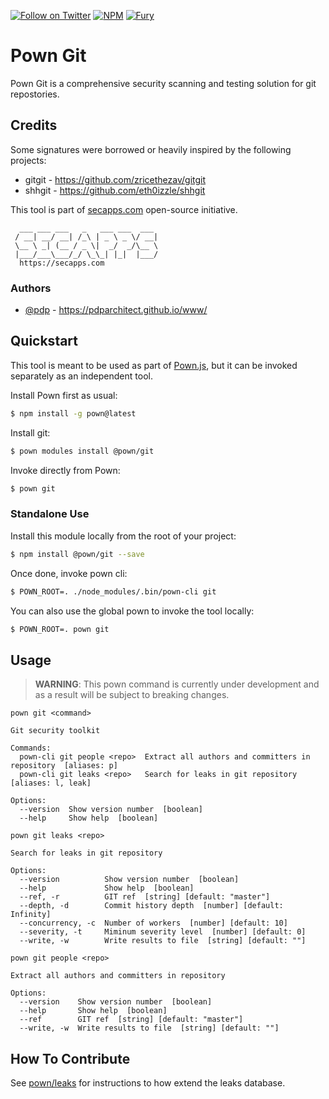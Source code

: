 [![Follow on Twitter](https://img.shields.io/twitter/follow/pownjs.svg?logo=twitter)](https://twitter.com/pownjs)
[![NPM](https://img.shields.io/npm/v/@pown/git.svg)](https://www.npmjs.com/package/@pown/git)
[![Fury](https://img.shields.io/badge/version-2x%20Fury-red.svg)](https://github.com/pownjs/lobby)

# Pown Git

Pown Git is a comprehensive security scanning and testing solution for git repostories.

## Credits

Some signatures were borrowed or heavily inspired by the following projects:

* gitgit - https://github.com/zricethezav/gitgit
* shhgit - https://github.com/eth0izzle/shhgit

This tool is part of [secapps.com](https://secapps.com) open-source initiative.

```
  ___ ___ ___   _   ___ ___  ___
 / __| __/ __| /_\ | _ \ _ \/ __|
 \__ \ _| (__ / _ \|  _/  _/\__ \
 |___/___\___/_/ \_\_| |_|  |___/
  https://secapps.com
```

### Authors

* [@pdp](https://twitter.com/pdp) - https://pdparchitect.github.io/www/

## Quickstart

This tool is meant to be used as part of [Pown.js](https://github.com/pownjs/pown), but it can be invoked separately as an independent tool.

Install Pown first as usual:

```sh
$ npm install -g pown@latest
```

Install git:

```sh
$ pown modules install @pown/git
```

Invoke directly from Pown:

```sh
$ pown git
```

### Standalone Use

Install this module locally from the root of your project:

```sh
$ npm install @pown/git --save
```

Once done, invoke pown cli:

```sh
$ POWN_ROOT=. ./node_modules/.bin/pown-cli git
```

You can also use the global pown to invoke the tool locally:

```sh
$ POWN_ROOT=. pown git
```

## Usage

> **WARNING**: This pown command is currently under development and as a result will be subject to breaking changes.

```
pown git <command>

Git security toolkit

Commands:
  pown-cli git people <repo>  Extract all authors and committers in repository  [aliases: p]
  pown-cli git leaks <repo>   Search for leaks in git repository  [aliases: l, leak]

Options:
  --version  Show version number  [boolean]
  --help     Show help  [boolean]
```

```
pown git leaks <repo>

Search for leaks in git repository

Options:
  --version          Show version number  [boolean]
  --help             Show help  [boolean]
  --ref, -r          GIT ref  [string] [default: "master"]
  --depth, -d        Commit history depth  [number] [default: Infinity]
  --concurrency, -c  Number of workers  [number] [default: 10]
  --severity, -t     Miminum severity level  [number] [default: 0]
  --write, -w        Write results to file  [string] [default: ""]
```

```
pown git people <repo>

Extract all authors and committers in repository

Options:
  --version    Show version number  [boolean]
  --help       Show help  [boolean]
  --ref        GIT ref  [string] [default: "master"]
  --write, -w  Write results to file  [string] [default: ""]
```

## How To Contribute

See [pown/leaks](https://github.com/pownjs/leaks/) for instructions to how extend the leaks database.
